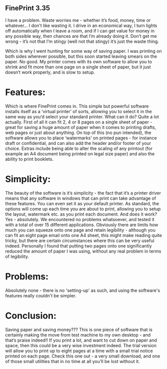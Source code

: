 ## FinePrint 3.35


 I have a problem. Waste worries me - whether it’s food, money, time or whatever… I don’t like wasting it. I drive in an economical way, I turn lights off automatically when I leave a room, and if I can get value for money in any possible way, then chances are that I’m already doing it. Don’t get me wrong - it’s not that I’m stingy (well not that stingy) it’s just the waste thing.

Which is why I went hunting for some way of saving paper. I was printing on both sides wherever possible, but this soon started leaving smears on the paper. No good. My printer comes with its own software to allow you to shrink and fit more than one page on a single sheet of paper, but it just doesn’t work properly, and is slow to setup.

# Features: 

Which is where FinePrint comes in. This simple but powerful software installs itself as a ‘virtual printer’ of sorts, allowing you to select it in the same way as you’d select your standard printer. What can it do? Quite a lot actually. First of all it can fit 2, 4 or 8 pages on a single sheet of paper - great for saving a huge amount of paper when it comes to printing drafts, web pages or just about anything. On top of this (no pun intended), the software allows you to place ‘watermarks’ on printed pages - for instance draft or confidential, and can also add the header and/or footer of your choice. Extras include being able to alter the scaling of any printout (for example an A4 document being printed on legal size paper) and also the ability to print booklets.

# Simplicity: 

The beauty of the software is it’s simplicity - the fact that it’s a printer driver means that any software in windows that can print can take advantage of these features. You can even set it as your default printer. As standard, the options will come up each time you are about to print, allowing you to setup the layout, watermark etc. as you print each document. And does it work? Yes - absolutely. We encountered no problems whatsoever, and tested it with a total of over 15 different applications. Obviously there are limits how much you can squeeze onto one page and retain legibility - although you can fit an eight page email onto one A4 sheet, this might make reading quite tricky, but there are certain circumstances where this can be very useful indeed. Personally I found that putting two pages onto one significantly reduced the amount of paper I was using, without any real problem in terms of legibility.

# Problems: 

Absolutely none - there is no 'setting-up' as such, and using the software's features really couldn't be simpler.

# Conclusion:

Saving paper and saving money??? This is one piece of software that is certainly making the move from test machine to my own desktop - and that’s praise indeed!! If you print a lot, and want to cut down on paper and space, then this could be a very wise investment indeed. The trial version will allow you to print up to eight pages at a time with a small trial notice printed on each page. Check this one out - a very small download, and one of those small utilities that in no time at all you’ll be lost without it.
